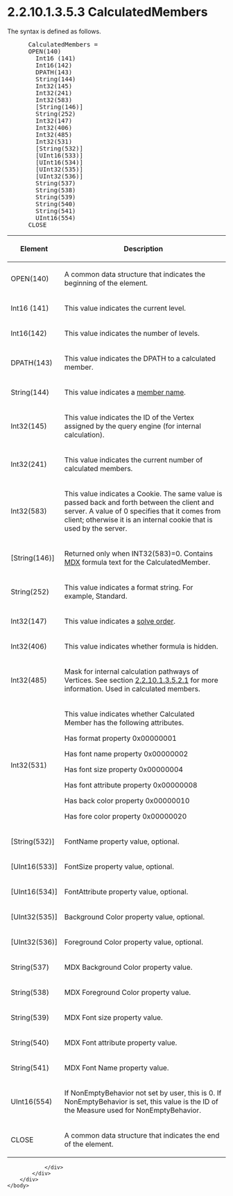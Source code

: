 <html dir="LTR" xmlns:mshelp="http://msdn.microsoft.com/mshelp" xmlns:ddue="http://ddue.schemas.microsoft.com/authoring/2003/5" xmlns:xlink="http://www.w3.org/1999/xlink" xmlns:tool="http://www.microsoft.com/tooltip">
    <head>
        <meta http-equiv="Content-Type" content="text/html; CHARSET=utf-8"></meta>
        <meta name="save" content="history"></meta>
        <title>2.2.10.1.3.5.3 CalculatedMembers</title>
        <xml>
            <mshelp:toctitle title="2.2.10.1.3.5.3 CalculatedMembers"></mshelp:toctitle>
            <mshelp:rltitle title="[MS-SSAS8]: CalculatedMembers"></mshelp:rltitle>
            <mshelp:keyword index="A" term="8b765984-33b7-49ec-9515-77916dae5a51"></mshelp:keyword>
            <mshelp:attr name="DCSext.ContentType" value="open specification"></mshelp:attr>
            <mshelp:attr name="AssetID" value="8b765984-33b7-49ec-9515-77916dae5a51"></mshelp:attr>
            <mshelp:attr name="TopicType" value="kbRef"></mshelp:attr>
            <mshelp:attr name="DCSext.Title" value="[MS-SSAS8]: CalculatedMembers" />
        </xml>
    </head>
    <body>
        <div id="header">
            <h1 class="heading">2.2.10.1.3.5.3 CalculatedMembers</h1>
        </div>
        <div id="mainSection">
            <div id="mainBody">
                <div id="allHistory" class="saveHistory"></div>
                <div id="sectionSection0" class="section" name="collapseableSection">
                    

<p>The syntax is defined as follows.           </p>

<dl>
<dd>
<div><pre> CalculatedMembers = 
 OPEN(140)
   Int16 (141)
   Int16(142) 
   DPATH(143)
   String(144)
   Int32(145)
   Int32(241) 
   Int32(583)
   [String(146)]
   String(252)
   Int32(147) 
   Int32(406)
   Int32(485)
   Int32(531)
   [String(532)] 
   [UInt16(533)] 
   [UInt16(534)] 
   [UInt32(535)] 
   [UInt32(536)] 
   String(537) 
   String(538)                                 
   String(539) 
   String(540) 
   String(541)
   UInt16(554) 
 CLOSE        
</pre></div>
</dd></dl>

<table>
 <thead>
  <tr>
   <th>
   <p>Element</p>
   </th>
   <th>
   <p>Description</p>
   </th>
  </tr>
 </thead>
 <tr>
  <td>
  <p>OPEN(140)</p>
  </td>
  <td>
  <p>A common data structure that indicates the beginning
  of the element.</p>
  </td>
 </tr>
 <tr>
  <td>
  <p>Int16 (141)</p>
  </td>
  <td>
  <p>This value indicates the current level.</p>
  </td>
 </tr>
 <tr>
  <td>
  <p>Int16(142)</p>
  </td>
  <td>
  <p>This value indicates the number of levels.</p>
  </td>
 </tr>
 <tr>
  <td>
  <p>DPATH(143)</p>
  </td>
  <td>
  <p>This value indicates the DPATH to a calculated member.</p>
  </td>
 </tr>
 <tr>
  <td>
  <p>String(144)</p>
  </td>
  <td>
  <p>This value indicates a <a href="c527450b-f5bd-424b-8c98-ba6365288f35.html#gt_2e6f08de-deca-4a42-8068-21f8cb9e5526">member name</a>.</p>
  </td>
 </tr>
 <tr>
  <td>
  <p>Int32(145)</p>
  </td>
  <td>
  <p>This value indicates the ID of the Vertex assigned by
  the query engine (for internal calculation).</p>
  </td>
 </tr>
 <tr>
  <td>
  <p>Int32(241)</p>
  </td>
  <td>
  <p>This value indicates the current number of calculated
  members.</p>
  </td>
 </tr>
 <tr>
  <td>
  <p>Int32(583)</p>
  </td>
  <td>
  <p>This value indicates a Cookie. The same value is
  passed back and forth between the client and server. A value of 0 specifies
  that it comes from client; otherwise it is an internal cookie that is used by
  the server.</p>
  </td>
 </tr>
 <tr>
  <td>
  <p>[String(146)]</p>
  </td>
  <td>
  <p>Returned only when INT32(583)=0. Contains <a href="c527450b-f5bd-424b-8c98-ba6365288f35.html#gt_9b631ff5-dc89-45f0-a1c2-db6981e4804f">MDX</a> formula text for the
  CalculatedMember.</p>
  </td>
 </tr>
 <tr>
  <td>
  <p>String(252)</p>
  </td>
  <td>
  <p>This value indicates a format string. For example,
  Standard.</p>
  </td>
 </tr>
 <tr>
  <td>
  <p>Int32(147)</p>
  </td>
  <td>
  <p>This value indicates a <a href="c527450b-f5bd-424b-8c98-ba6365288f35.html#gt_7faee801-7705-424a-8e64-1cd18ab0dfab">solve order</a>.</p>
  </td>
 </tr>
 <tr>
  <td>
  <p>Int32(406)</p>
  </td>
  <td>
  <p>This value indicates whether formula is hidden.</p>
  </td>
 </tr>
 <tr>
  <td>
  <p>Int32(485)</p>
  </td>
  <td>
  <p>Mask for internal calculation pathways of Vertices.
  See section <a href="e294988f-1b0c-4319-a599-3caee4779701.html">2.2.10.1.3.5.2.1</a>
  for more information. Used in calculated members.</p>
  </td>
 </tr>
 <tr>
  <td>
  <p>Int32(531)</p>
  </td>
  <td>
  <p>This value indicates whether Calculated Member has the
  following attributes.</p>
  <p>Has format property 0x00000001</p>
  <p>Has font name property 0x00000002</p>
  <p>Has font size property 0x00000004</p>
  <p>Has font attribute property 0x00000008</p>
  <p>Has back color property 0x00000010</p>
  <p>Has fore color property 0x00000020</p>
  </td>
 </tr>
 <tr>
  <td>
  <p>[String(532)]</p>
  </td>
  <td>
  <p>FontName property value, optional.</p>
  </td>
 </tr>
 <tr>
  <td>
  <p>[UInt16(533)]</p>
  </td>
  <td>
  <p>FontSize property value, optional.</p>
  </td>
 </tr>
 <tr>
  <td>
  <p>[UInt16(534)]</p>
  </td>
  <td>
  <p>FontAttribute property value, optional.</p>
  </td>
 </tr>
 <tr>
  <td>
  <p>[UInt32(535)]</p>
  </td>
  <td>
  <p>Background Color property value, optional.</p>
  </td>
 </tr>
 <tr>
  <td>
  <p>[UInt32(536)]</p>
  </td>
  <td>
  <p>Foreground Color property value, optional.</p>
  </td>
 </tr>
 <tr>
  <td>
  <p>String(537)</p>
  </td>
  <td>
  <p>MDX Background Color property value.</p>
  </td>
 </tr>
 <tr>
  <td>
  <p>String(538)</p>
  </td>
  <td>
  <p>MDX Foreground Color property value.</p>
  </td>
 </tr>
 <tr>
  <td>
  <p>String(539)</p>
  </td>
  <td>
  <p>MDX Font size property value.</p>
  </td>
 </tr>
 <tr>
  <td>
  <p>String(540)</p>
  </td>
  <td>
  <p>MDX Font attribute property value.</p>
  </td>
 </tr>
 <tr>
  <td>
  <p>String(541)</p>
  </td>
  <td>
  <p>MDX Font Name property value.</p>
  </td>
 </tr>
 <tr>
  <td>
  <p>UInt16(554)</p>
  </td>
  <td>
  <p>If NonEmptyBehavior not set by user, this is 0. If
  NonEmptyBehavior is set, this value is the ID of the Measure used for
  NonEmptyBehavior.</p>
  </td>
 </tr>
 <tr>
  <td>
  <p>CLOSE</p>
  </td>
  <td>
  <p>A common data structure that indicates the end of the
  element.</p>
  </td>
 </tr>
</table>

<p> </p>


                </div>
            </div>
        </div>
    </body>
</html>